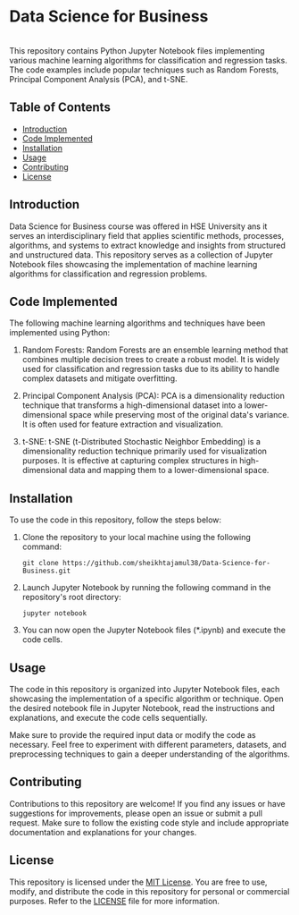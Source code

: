 # Data Science for Business
\
This repository contains Python Jupyter Notebook files implementing various machine learning algorithms for classification and regression tasks. The code examples include popular techniques such as Random Forests, Principal Component Analysis (PCA), and t-SNE.

## Table of Contents

- [Introduction](#introduction)
- [Code Implemented](#code-implemented)
- [Installation](#installation)
- [Usage](#usage)
- [Contributing](#contributing)
- [License](#license)

## Introduction

Data Science for Business course was offered in HSE University ans it serves an interdisciplinary field that applies scientific methods, processes, algorithms, and systems to extract knowledge and insights from structured and unstructured data. This repository serves as a collection of Jupyter Notebook files showcasing the implementation of machine learning algorithms for classification and regression problems.

## Code Implemented

The following machine learning algorithms and techniques have been implemented using Python:

1. Random Forests: Random Forests are an ensemble learning method that combines multiple decision trees to create a robust model. It is widely used for classification and regression tasks due to its ability to handle complex datasets and mitigate overfitting.

2. Principal Component Analysis (PCA): PCA is a dimensionality reduction technique that transforms a high-dimensional dataset into a lower-dimensional space while preserving most of the original data's variance. It is often used for feature extraction and visualization.

3. t-SNE: t-SNE (t-Distributed Stochastic Neighbor Embedding) is a dimensionality reduction technique primarily used for visualization purposes. It is effective at capturing complex structures in high-dimensional data and mapping them to a lower-dimensional space.

## Installation

To use the code in this repository, follow the steps below:

1. Clone the repository to your local machine using the following command:

   ```shell
   git clone https://github.com/sheikhtajamul38/Data-Science-for-Business.git
   ```

2. Launch Jupyter Notebook by running the following command in the repository's root directory:

   ```shell
   jupyter notebook
   ```

4. You can now open the Jupyter Notebook files (*.ipynb) and execute the code cells.

## Usage

The code in this repository is organized into Jupyter Notebook files, each showcasing the implementation of a specific algorithm or technique. Open the desired notebook file in Jupyter Notebook, read the instructions and explanations, and execute the code cells sequentially.

Make sure to provide the required input data or modify the code as necessary. Feel free to experiment with different parameters, datasets, and preprocessing techniques to gain a deeper understanding of the algorithms.

## Contributing

Contributions to this repository are welcome! If you find any issues or have suggestions for improvements, please open an issue or submit a pull request. Make sure to follow the existing code style and include appropriate documentation and explanations for your changes.

## License

This repository is licensed under the [MIT License](LICENSE). You are free to use, modify, and distribute the code in this repository for personal or commercial purposes. Refer to the [LICENSE](LICENSE) file for more information.
